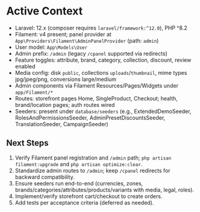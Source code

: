 # Active Context

- Laravel: 12.x (composer requires `laravel/framework:^12.0`), PHP ^8.2
- Filament: v4 present; panel provider at `App\Providers\Filament\AdminPanelProvider` (path: `admin`)
- User model: `App\Models\User`
- Admin prefix: `/admin` (legacy `/cpanel` supported via redirects)
- Feature toggles: attribute, brand, category, collection, discount, review enabled
- Media config: disk `public`, collections `uploads`/`thumbnail`, mime types jpg/jpeg/png, conversions large/medium
- Admin components via Filament Resources/Pages/Widgets under `app/Filament/*`
- Routes: storefront pages Home, SingleProduct, Checkout; health, brand/location pages; auth routes wired
- Seeders: present under `database/seeders` (e.g., ExtendedDemoSeeder, RolesAndPermissionsSeeder, AdminPresetDiscountsSeeder, TranslationSeeder, CampaignSeeder)

## Next Steps
1. Verify Filament panel registration and `/admin` path; `php artisan filament:upgrade` and `php artisan optimize:clear`.
2. Standardize admin routes to `/admin`; keep `/cpanel` redirects for backward compatibility.
3. Ensure seeders run end-to-end (currencies, zones, brands/categories/attributes/products/variants with media, legal, roles).
4. Implement/verify storefront cart/checkout to create orders.
5. Add tests per acceptance criteria (deferred as needed).
